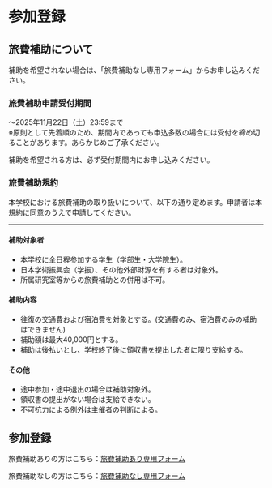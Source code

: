 # 参加登録

## 旅費補助について
補助を希望されない場合は、「旅費補助なし専用フォーム」からお申し込みください。

### 旅費補助申請受付期間
〜2025年11月22日（土）23:59まで  
※原則として先着順のため、期間内であっても申込多数の場合には受付を締め切ることがあります。あらかじめご了承ください。

補助を希望される方は、必ず受付期間内にお申し込みください。

### 旅費補助規約
本学校における旅費補助の取り扱いについて、以下の通り定めます。申請者は本規約に同意のうえで申請してください。

---
#### 補助対象者
- 本学校に全日程参加する学生（学部生・大学院生）。
- 日本学術振興会（学振）、その他外部財源を有する者は対象外。
- 所属研究室等からの旅費補助との併用は不可。

#### 補助内容
- 往復の交通費および宿泊費を対象とする。(交通費のみ、宿泊費のみの補助はできません)
- 補助額は最大40,000円とする。
- 補助は後払いとし、学校終了後に領収書を提出した者に限り支給する。

#### その他
- 途中参加・途中退出の場合は補助対象外。
- 領収書の提出がない場合は支給できない。
- 不可抗力による例外は主催者の判断による。

## 参加登録
旅費補助ありの方はこちら：[旅費補助あり専用フォーム](https://docs.google.com/forms/d/e/1FAIpQLScBSeI8tTdcrj25uCtGaMcrQcMkWROf4XIh9_Qg95rhqugg6w/viewform?usp=header)

旅費補助なしの方はこちら：[旅費補助なし専用フォーム](https://docs.google.com/forms/d/e/1FAIpQLScurnf8Z42VUr584xOQ4FeJBf-1gr-Ebl8qbI8U5Yn9cpgQJA/viewform?usp=header)


